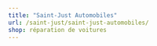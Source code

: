 ```yaml
---
title: "Saint-Just Automobiles"
url: /saint-just/saint-just-automobiles/
shop: réparation de voitures
---
```

